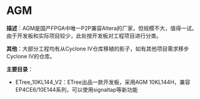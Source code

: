# AGM

**描述**：AGM是国产FPGA中唯一P2P兼容Altera的厂家，但规模不大，值得一试。由于开发板和实际项目较少，此处按开发板对工程项目进行分类。



**其他**：大部分工程均有从Cyclone IV仓库移植的影子，如有其他项目需求移步Cyclone IV的仓库。



**主要目录**：

+ ETree_10KL144_V2：ETree出品一款开发板，采用AGM 10KL144H，兼容EP4CE6/10E144系列，可以使用signaltap等新功能

